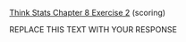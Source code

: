 [Think Stats Chapter 8 Exercise 2](http://greenteapress.com/thinkstats2/html/thinkstats2009.html#toc77) (scoring)

REPLACE THIS TEXT WITH YOUR RESPONSE
